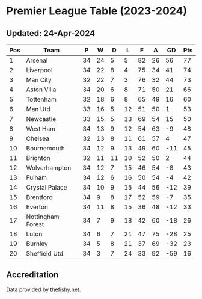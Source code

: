 # Premier League Table (2023-2024)
## Updated: 24-Apr-2024

| Pos | Team | P | W | D | L | F | A | GD | Pts |
| --- | --- | --- | --- | --- | --- | --- | --- | --- | --- |
| 1 | Arsenal | 34 | 24 | 5 | 5 | 82 | 26 | 56 | 77 |
| 2 | Liverpool | 34 | 22 | 8 | 4 | 75 | 34 | 41 | 74 |
| 3 | Man City | 32 | 22 | 7 | 3 | 76 | 32 | 44 | 73 |
| 4 | Aston Villa | 34 | 20 | 6 | 8 | 71 | 50 | 21 | 66 |
| 5 | Tottenham | 32 | 18 | 6 | 8 | 65 | 49 | 16 | 60 |
| 6 | Man Utd | 33 | 16 | 5 | 12 | 51 | 50 | 1 | 53 |
| 7 | Newcastle | 33 | 15 | 5 | 13 | 69 | 54 | 15 | 50 |
| 8 | West Ham | 34 | 13 | 9 | 12 | 54 | 63 | -9 | 48 |
| 9 | Chelsea | 32 | 13 | 8 | 11 | 61 | 57 | 4 | 47 |
| 10 | Bournemouth | 34 | 12 | 9 | 13 | 49 | 60 | -11 | 45 |
| 11 | Brighton | 32 | 11 | 11 | 10 | 52 | 50 | 2 | 44 |
| 12 | Wolverhampton | 34 | 12 | 7 | 15 | 46 | 54 | -8 | 43 |
| 13 | Fulham | 34 | 12 | 6 | 16 | 50 | 54 | -4 | 42 |
| 14 | Crystal Palace | 34 | 10 | 9 | 15 | 44 | 56 | -12 | 39 |
| 15 | Brentford | 34 | 9 | 8 | 17 | 52 | 59 | -7 | 35 |
| 16 | Everton | 34 | 11 | 8 | 15 | 36 | 48 | -12 | 33 |
| 17 | Nottingham Forest | 34 | 7 | 9 | 18 | 42 | 60 | -18 | 26 |
| 18 | Luton | 34 | 6 | 7 | 21 | 47 | 75 | -28 | 25 |
| 19 | Burnley | 34 | 5 | 8 | 21 | 37 | 69 | -32 | 23 |
| 20 | Sheffield Utd | 34 | 3 | 7 | 24 | 33 | 92 | -59 | 16 |

## Accreditation 

Data provided by [thefishy.net](https://www.thefishy.net/).